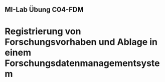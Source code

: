 ## MI-Lab Übung C04-FDM
# Registrierung von Forschungsvorhaben und Ablage in einem Forschungsdatenmanagementsystem
